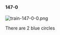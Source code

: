 #### 147-0
![train-147-0-0.png](https://github.com/lil-lab/nlvr/raw/master/nlvr/train/images/59/train-147-0-0.png "train-147-0-0.png")

There are 2 blue circles